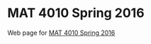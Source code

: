 # MAT 4010 Spring 2016 

Web page for [MAT 4010 Spring 2016](http://stat-ata-asu.github.io/MAT4010Spring2016/)
